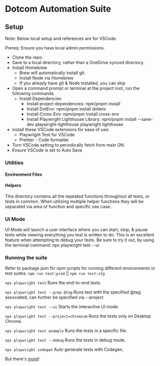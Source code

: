 # Dotcom Automation Suite

## Setup

Note: Below local setup and references are for VSCode.

Prereq: Ensure you have local admin permissions.

- Clone the repo.
- Save to a local directory, rather than a OneDrive synced directory.
- Install Homebrew
  - Brew will automatically install git.
  - Install Node via Homebrew
  - If you already have git & Node installed, you can skip
- Open a command prompt or terminal at the project root, run the following commands
  - Install Dependencies
    - Install project dependencies: npm/pnpm install
    - Install DotEnv: npm/pnpm install dotenv
    - Install Cross-Env: npm/pnpm install cross-env
    - Install Playwright Lighthouse Library: npm/pnpm install --save-dev playwright-lighthouse playwright lighthouse
- Install these VSCode extensions for ease of use:
  - Playwright Test for VSCode
  - Prettier - Code formatter
- Turn VSCode setting to periodically fetch from main ON.
- Ensure VSCode is set to Auto Save

### Utilities

#### Environment Files

#### Helpers

This directory contains all the repeated functions throughout all tests, or tests in common.
When utilizing multiple helper functions they will be separated via area of function and specific use case.

### UI Mode

UI Mode will launch a user interface where you can start, stop, & pause tests while viewing everything you test is written to do. This is an excellent feature when attempting to debug your tests. Be sure to try it out, by using the terminal command: npx playwright test --ui

### Running the suite

Refer to package json for npm scripts for running different environments or test suites.
`npm run test:prod` || `npm run test:stg`

`npx playwright test`
Runs the end-to-end tests.

`npx playwright test --grep @tag`
Runs test with the specified @tag associated, can further be specified via --project

`npx playwright test --ui`
Starts the interactive UI mode.

`npx playwright test --project=chromium`
Runs the tests only on Desktop Chrome.

`npx playwright test example`
Runs the tests in a specific file.

`npx playwright test --debug`
Runs the tests in debug mode.

`npx playwright codegen`
Auto generate tests with Codegen.

But there's [more](https://playwright.dev/docs/test-cli)!
